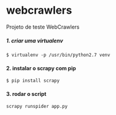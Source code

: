 # webcrawlers
Projeto de teste WebCrawlers
##### 1. criar uma virtualenv
`$ virtualenv -p /usr/bin/python2.7 venv`

#### 2. instalar o scrapy com pip
`$ pip install scrapy`

#### 3. rodar o script
`scrapy runspider app.py`